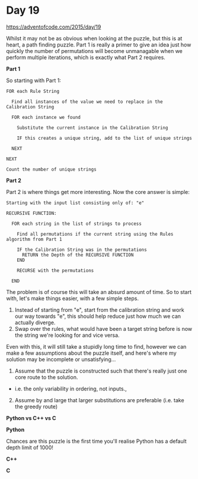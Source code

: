 # Day 19

https://adventofcode.com/2015/day/19

Whilst it may not be as obvious when looking at the puzzle, but this is at heart, a path finding puzzle.  Part 1 is really a primer to give an idea just how quickly the number of permutations will become unmanagable when we perform multiple iterations, which is exactly what Part 2 requires.

**Part 1**

So starting with Part 1:

    FOR each Rule String
      
      Find all instances of the value we need to replace in the Calibration String
      
      FOR each instance we found
      
        Substitute the current instance in the Calibration String
        
        IF this creates a unique string, add to the list of unique strings
        
      NEXT
      
    NEXT

    Count the number of unique strings

**Part 2**

Part 2 is where things get more interesting.  Now the core answer is simple:

    Starting with the input list consisting only of: "e"

    RECURSIVE FUNCTION:

      FOR each string in the list of strings to process

        Find all permutations if the current string using the Rules algorithm from Part 1

        IF the Calibration String was in the permutations
          RETURN the Depth of the RECURSIVE FUNCTION
        END
        
        RECURSE with the permutations

      END

The problem is of course this will take an absurd amount of time.  So to start with, let's make things easier, with a few simple steps.

1. Instead of starting from "e", start from the calibration string and work our way towards "e", this should help reduce just how much we can actually diverge.
2. Swap over the rules, what would have been a target string before is now the string we're looking for and vice versa.

Even with this, it will still take a stupidly long time to find, however we can make a few assumptions about the puzzle itself, and here's where my solution may be incomplete or unsatisfying...

1. Assume that the puzzle is constructed such that there's really just one core route to the solution.
  - i.e. the only variability in ordering, not inputs.,
2. Assume by and large that larger substitutions are preferable (i.e. take the greedy route)

**Python vs C++ vs C**

**Python**

Chances are this puzzle is the first time you'll realise Python has a default depth limit of 1000!

**C++**

**C**


